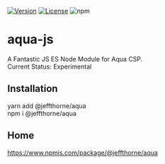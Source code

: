 
[![Version](https://badgen.net/npm/v/@jeffthorne/aqua)](https://badgen.net/npm/v/@jeffthorne/aqua)
[![License](https://badgen.net/npm/license/@jeffthorne/aqua)](https://badgen.net/npm/license/@jeffthorne/aqua)
![npm](https://img.shields.io/npm/dm/@jeffthorne/aqua)


aqua-js
====

A Fantastic JS ES Node Module for Aqua CSP.<br/>
Current Status: Experimental

## Installation
yarn add @jeffthorne/aqua<br/>
npm i @jeffthorne/aqua

## Home
https://www.npmjs.com/package/@jeffthorne/aqua